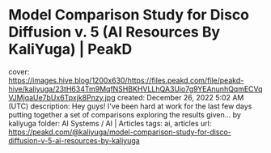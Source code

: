 # Model Comparison Study for Disco Diffusion v. 5 (AI Resources By KaliYuga) | PeakD

cover: https://images.hive.blog/1200x630/https://files.peakd.com/file/peakd-hive/kaliyuga/23tH634Tm9MqfNSHBKHVLLhQA3Uio7g9YEAnunhQqmECVqVJMjqaUe7bUx6Tpxjk8Pnzy.jpg
created: December 26, 2022 5:02 AM (UTC)
description: Hey guys! I've been hard at work for the last few days putting together a set of comparisons exploring the results given... by kaliyuga
folder: AI Systems / AI | Articles
tags: ai, articles
url: https://peakd.com/@kaliyuga/model-comparison-study-for-disco-diffusion-v-5-ai-resources-by-kaliyuga